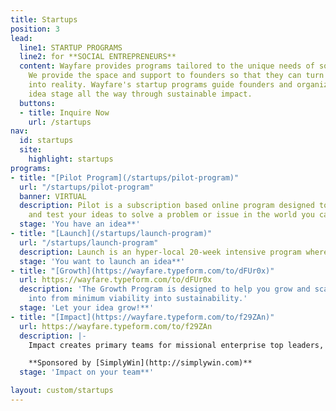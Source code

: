 ```yaml
---
title: Startups
position: 3
lead:
  line1: STARTUP PROGRAMS
  line2: for **SOCIAL ENTREPRENEURS**
  content: Wayfare provides programs tailored to the unique needs of social good startups.
    We provide the space and support to founders so that they can turn their ideas
    into reality. Wayfare's startup programs guide founders and organizations from
    idea stage all the way through sustainable impact.
  buttons:
  - title: Inquire Now
    url: /startups
nav:
  id: startups
  site:
    highlight: startups
programs:
- title: "[Pilot Program](/startups/pilot-program)"
  url: "/startups/pilot-program"
  banner: VIRTUAL
  description: Pilot is a subscription based online program designed to help you build
    and test your ideas to solve a problem or issue in the world you care about.
  stage: 'You have an idea**'
- title: "[Launch](/startups/launch-program)"
  url: "/startups/launch-program"
  description: Launch is an hyper-local 20-week intensive program where you will explore key startup principles and insights as you directly apply them to your product, program, or service amongst a cohort of other like-minded founders.
  stage: 'You want to launch an idea**'
- title: "[Growth](https://wayfare.typeform.com/to/dFUr0x)"
  url: https://wayfare.typeform.com/to/dFUr0x
  description: 'The Growth Program is designed to help you grow and scale your organization
    into from minimum viability into sustainability.'
  stage: 'Let your idea grow!**'
- title: "[Impact](https://wayfare.typeform.com/to/f29ZAn)"
  url: https://wayfare.typeform.com/to/f29ZAn
  description: |-
    Impact creates primary teams for missional enterprise top leaders, such as C level officers or executive directors, to integrate the full context of their lives with their business.

    **Sponsored by [SimplyWin](http://simplywin.com)**
  stage: 'Impact on your team**'

layout: custom/startups
---
```

